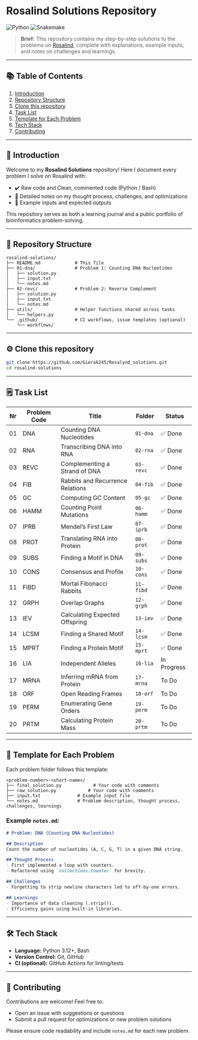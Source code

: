 # Rosalind Solutions Repository

![Python](https://img.shields.io/badge/Python-3.9%2B-blue.svg) ![Snakemake](https://img.shields.io/badge/Snakemake-pipelines-green.svg)

> **Brief:** This repository contains my step-by-step solutions to the problems on [Rosalind](http://rosalind.info), complete with explanations, example inputs, and notes on challenges and learnings.

---

## 📚 Table of Contents

1. [Introduction](#-introduction)
2. [Repository Structure](#-repository-structure)
3. [Clone this repository](#-clone-this-repository)
4. [Task List](#-task-list)
5. [Template for Each Problem](#-template-for-each-problem)
6. [Tech Stack](#-tech-stack)
7. [Contributing](#-contributing)

---

## 📖 Introduction

Welcome to my **Rosalind Solutions** repository! Here I document every problem I solve on Rosalind with:

* ✔️ Raw code and Clean, commented code (Python / Bash)
* 📝 Detailed notes on my thought process, challenges, and optimizations
* 🎯 Example inputs and expected outputs

This repository serves as both a learning journal and a public portfolio of bioinformatics problem-solving.

---

## 📁 Repository Structure

```
rosalind-solutions/
├── README.md             # This file
├── 01-dna/               # Problem 1: Counting DNA Nucleotides
│   ├── solution.py
│   ├── input.txt
│   └── notes.md
├── 02-revc/              # Problem 2: Reverse Complement
│   ├── solution.py
│   ├── input.txt
│   └── notes.md
├── utils/                # Helper functions shared across tasks
│   └── helpers.py
└── .github/              # CI workflows, issue templates (optional)
    └── workflows/
```

---

## ⚙️ Clone this repository

   ```bash
   git clone https://github.com/Gierak245/Rosalynd_solutions.git
   cd rosalind-solutions
   ```


---

## 🗒️ Task List

| Nr  | Problem Code | Title                                    | Folder       | Status           |
|-----|--------------|------------------------------------------|--------------|------------------|
| 01  | DNA          | Counting DNA Nucleotides                 | `01-dna`     | ✅ Done          |
| 02  | RNA          | Transcribing DNA into RNA                | `02-rna`     | ✅ Done          |
| 03  | REVC         | Complementing a Strand of DNA            | `03-revc`    | ✅ Done          |
| 04  | FIB          | Rabbits and Recurrence Relations         | `04-fib`     | ✅ Done          |
| 05  | GC           | Computing GC Content                     | `05-gc`      | ✅ Done          |
| 06  | HAMM         | Counting Point Mutations                 | `06-hamm`    | ✅ Done          |
| 07  | IPRB         | Mendel’s First Law                       | `07-iprb`    | ✅ Done          |
| 08  | PROT         | Translating RNA into Protein             | `08-prot`    | ✅ Done          |
| 09  | SUBS         | Finding a Motif in DNA                   | `09-subs`    | ✅ Done          |
| 10  | CONS         | Consensus and Profile                    | `10-cons`    | ✅ Done          |
| 11  | FIBD         | Mortal Fibonacci Rabbits                 | `11-fibd`    | ✅ Done          |
| 12  | GRPH         | Overlap Graphs                           | `12-grph`    | ✅ Done          |
| 13  | IEV          | Calculating Expected Offspring           | `13-iev`     | ✅ Done          |
| 14  | LCSM         | Finding a Shared Motif                   | `14-lcsm`    | ✅ Done          |
| 15  | MPRT         | Finding a Protein Motif                  | `15-mprt`    | ✅ Done          |
| 16  | LIA          | Independent Alleles                      | `16-lia`     |    In Progress   |
| 17  | MRNA         | Inferring mRNA from Protein              | `17-mrna`    | To Do            |
| 18  | ORF          | Open Reading Frames                      | `18-orf`     | To Do            |
| 19  | PERM         | Enumerating Gene Orders                  | `19-perm`    | To Do            |
| 20  | PRTM         | Calculating Protein Mass                 | `20-prtm`    | To Do            |



---

## 📄 Template for Each Problem

Each problem folder follows this template:

```
<problem-number>-<short-name>/
├── final_solution.py            # Your code with comments
├── raw_solution.py            # Your code with comments
├── input.txt              # Example input file
└── notes.md               # Problem description, thought process, challenges, learnings
```

### Example `notes.md`:

```markdown
# Problem: DNA (Counting DNA Nucleotides)

## Description
Count the number of nucleotides (A, C, G, T) in a given DNA string.

## Thought Process
- First implemented a loop with counters.
- Refactored using `collections.Counter` for brevity.

## Challenges
- Forgetting to strip newline characters led to off-by-one errors.

## Learnings
- Importance of data cleaning (.strip()).
- Efficiency gains using built-in libraries.
```

---

## 🛠️ Tech Stack

* **Language:** Python 3.12+, Bash
* **Version Control:** Git, GitHub
* **CI (optional):** GitHub Actions for linting/tests

---

## 🤝 Contributing

Contributions are welcome! Feel free to:

* Open an issue with suggestions or questions
* Submit a pull request for optimizations or new problem solutions

Please ensure code readability and include `notes.md` for each new problem.

